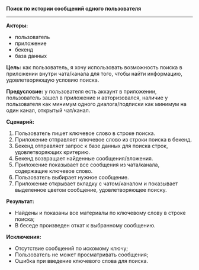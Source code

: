 **Поиск по истории сообщений одного пользователя**
* * *
**Акторы:**

- пользователь
- приложение
- бекенд
- база данных

**Цель:** как пользователь, я хочу использовать возможность поиска в приложении внутри чата/канала для того, чтобы найти информацию, удовлетворяющую условию поиска.

**Предусловие:** у пользователя есть аккаунт в приложении, пользователь зашел в приложение и авторизовался, наличие у пользователя как минимум одного диалога/подписки как минимум на один канал, открытый чат/канал.

**Сценарий:**

1. Пользователь пишет ключевое слово в строке поиска.
2. Приложение отправляет ключевое слово из строки поиска в бекенд.
3. Бекенд отправляет запрос к базе данных для поиска строк, удовлетворяющих критерию.
4. Бекенд возвращает найденные сообщения/вложения.
5. Приложение показывает все сообщения из чата/канала, содержащие ключевое слово.
6. Пользователь выбирает нужное сообщение.
7. Приложение открывает вкладку с чатом/каналом и показывает выделенное цветом сообщение, удовлетворяющее поиску.

**Результат:**

- Найдены и показаны все материалы по ключевому слову в строке поиска;
- В беседе произведен откат к выбранному сообщению.

**Исключения:**

- Отсутствие сообщений по искомому ключу;
- Пользователь не может просматривать сообщения;
- Ошибка при введение ключевого слова для поиска.
